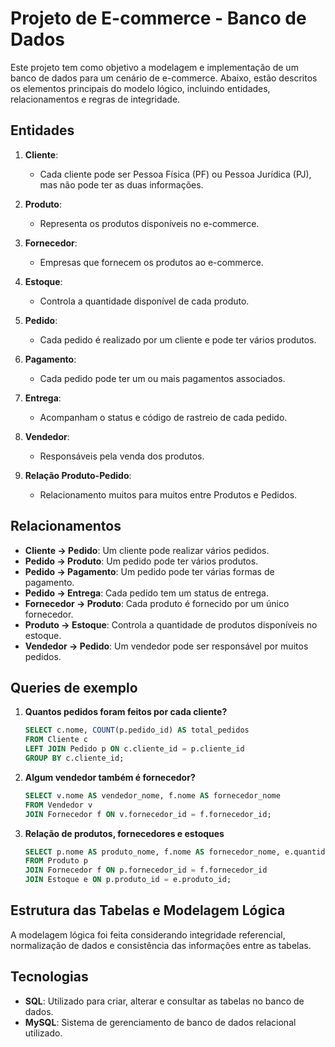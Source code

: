 
# Projeto de E-commerce - Banco de Dados

Este projeto tem como objetivo a modelagem e implementação de um banco de dados para um cenário de e-commerce. Abaixo, estão descritos os elementos principais do modelo lógico, incluindo entidades, relacionamentos e regras de integridade.

## Entidades

1. **Cliente**: 
    - Cada cliente pode ser Pessoa Física (PF) ou Pessoa Jurídica (PJ), mas não pode ter as duas informações.
    
2. **Produto**: 
    - Representa os produtos disponíveis no e-commerce.
    
3. **Fornecedor**: 
    - Empresas que fornecem os produtos ao e-commerce.

4. **Estoque**: 
    - Controla a quantidade disponível de cada produto.

5. **Pedido**: 
    - Cada pedido é realizado por um cliente e pode ter vários produtos.

6. **Pagamento**: 
    - Cada pedido pode ter um ou mais pagamentos associados.

7. **Entrega**: 
    - Acompanham o status e código de rastreio de cada pedido.

8. **Vendedor**: 
    - Responsáveis pela venda dos produtos.

9. **Relação Produto-Pedido**: 
    - Relacionamento muitos para muitos entre Produtos e Pedidos.

## Relacionamentos

- **Cliente → Pedido**: Um cliente pode realizar vários pedidos.
- **Pedido → Produto**: Um pedido pode ter vários produtos.
- **Pedido → Pagamento**: Um pedido pode ter várias formas de pagamento.
- **Pedido → Entrega**: Cada pedido tem um status de entrega.
- **Fornecedor → Produto**: Cada produto é fornecido por um único fornecedor.
- **Produto → Estoque**: Controla a quantidade de produtos disponíveis no estoque.
- **Vendedor → Pedido**: Um vendedor pode ser responsável por muitos pedidos.

## Queries de exemplo

1. **Quantos pedidos foram feitos por cada cliente?**
    ```sql
    SELECT c.nome, COUNT(p.pedido_id) AS total_pedidos
    FROM Cliente c
    LEFT JOIN Pedido p ON c.cliente_id = p.cliente_id
    GROUP BY c.cliente_id;
    ```

2. **Algum vendedor também é fornecedor?**
    ```sql
    SELECT v.nome AS vendedor_nome, f.nome AS fornecedor_nome
    FROM Vendedor v
    JOIN Fornecedor f ON v.fornecedor_id = f.fornecedor_id;
    ```

3. **Relação de produtos, fornecedores e estoques**
    ```sql
    SELECT p.nome AS produto_nome, f.nome AS fornecedor_nome, e.quantidade
    FROM Produto p
    JOIN Fornecedor f ON p.fornecedor_id = f.fornecedor_id
    JOIN Estoque e ON p.produto_id = e.produto_id;
    ```

## Estrutura das Tabelas e Modelagem Lógica

A modelagem lógica foi feita considerando integridade referencial, normalização de dados e consistência das informações entre as tabelas.

## Tecnologias

- **SQL**: Utilizado para criar, alterar e consultar as tabelas no banco de dados.
- **MySQL**: Sistema de gerenciamento de banco de dados relacional utilizado.

